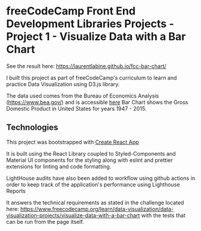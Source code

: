 # freeCodeCamp Front End Development Libraries Projects - Project 1 - Visualize Data with a Bar Chart

See the result here: https://laurentlabine.github.io/fcc-bar-chart/

I built this project as part of freeCodeCamp's curriculum to learn and practice Data Visualization using D3.js library.

The data used comes from the Bureau of Economics Analysis (https://www.bea.gov/) and is accessible [here](http://www.bea.gov/national/pdf/nipaguid.pdf) Bar Chart shows the Gross Domestic Product in United States for years 1947 - 2015.

## Technologies

This project was bootstrapped with [Create React App](https://github.com/facebook/create-react-app)

It is built using the React Library coupled to Styled-Components and Material UI components for the styling along with eslint and prettier extensions for linting and code formatting.

LightHouse audits have also been added to workflow using github actions in order to keep track of the application's performance using Lighthouse Reports

It answers the technical requirements as stated in the challenge located here: https://www.freecodecamp.org/learn/data-visualization/data-visualization-projects/visualize-data-with-a-bar-chart with the tests that can be run from the page itself.
